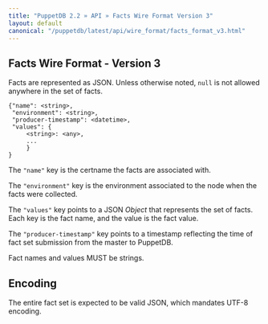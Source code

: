 ```yaml
---
title: "PuppetDB 2.2 » API » Facts Wire Format Version 3"
layout: default
canonical: "/puppetdb/latest/api/wire_format/facts_format_v3.html"
---
```



## Facts Wire Format - Version 3

Facts are represented as JSON. Unless otherwise noted, `null` is not
allowed anywhere in the set of facts.

    {"name": <string>,
     "environment": <string>,
     "producer-timestamp": <datetime>,
     "values": {
         <string>: <any>,
         ...
         }
    }

The `"name"` key is the certname the facts are associated with.

The `"environment"` key is the environment associated to the node when the facts were collected.

The `"values"` key points to a JSON _Object_ that represents the set
of facts. Each key is the fact name, and the value is the fact value.

The `"producer-timestamp"` key points to a timestamp reflecting
the time of fact set submission from the master to PuppetDB.

Fact names and values MUST be strings.

## Encoding

The entire fact set is expected to be valid JSON, which mandates UTF-8
encoding.
